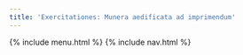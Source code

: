 ```yaml
---
title: 'Exercitationes: Munera aedificata ad imprimendum'
---
```


{% include menu.html %}
{% include nav.html %}